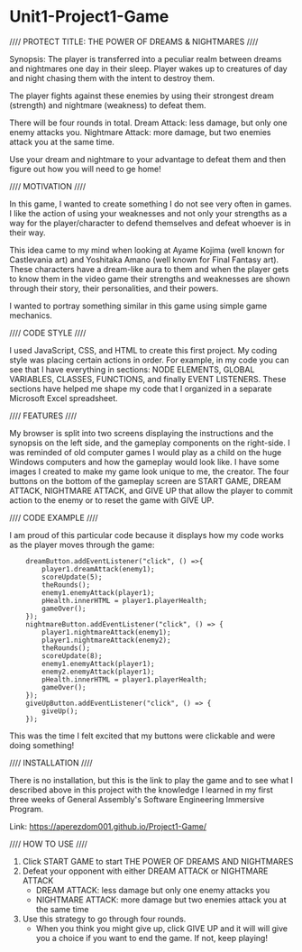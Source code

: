 # Unit1-Project1-Game


//// PROTECT TITLE: THE POWER OF DREAMS & NIGHTMARES ////

Synopsis: 
The player is transferred into a peculiar realm between dreams and 
nightmares one day in their sleep.  Player wakes up to creatures of
day and night chasing them with the intent to destroy them.

The player fights against these enemies by using their strongest dream (strength)
and nightmare (weakness) to defeat them.

There will be four rounds in total.
Dream Attack: less damage, but only one enemy attacks you.
Nightmare Attack: more damage, but two enemies attack you at the same time.

Use your dream and nightmare to your advantage to defeat them and then figure out
how you will need to ge home!


//// MOTIVATION ////

In this game, I wanted to create something I do not see very often in games. I like the action of using your weaknesses and not only your strengths as a way for the player/character to defend themselves and defeat whoever is in their way.

This idea came to my mind when looking at Ayame Kojima (well known for 
Castlevania art) and Yoshitaka Amano (well known for Final Fantasy art). 
These characters have a dream-like aura to them and when the player
gets to know them in the video game their strengths and weaknesses are shown
through their story, their personalities, and their powers. 

I wanted to portray something similar in this game using simple game mechanics.

//// CODE STYLE ////

I used JavaScript, CSS, and HTML to create this first project. My coding style 
was placing certain actions in order. For example, in my code you can see that I have everything in sections: NODE ELEMENTS, GLOBAL VARIABLES, CLASSES, FUNCTIONS, and finally EVENT LISTENERS. These sections have helped me shape my code that I organized in a separate Microsoft Excel spreadsheet. 

//// FEATURES ////

My browser is split into two screens displaying the instructions and the synopsis on the left side, and the gameplay components on the right-side. I was reminded of old computer games I would play as a child on the huge Windows computers and how the gameplay would look like. I have some images I created to make my game look unique to me, the creator. The four buttons on the bottom of the gameplay screen are START GAME, DREAM ATTACK, NIGHTMARE ATTACK, and GIVE UP that allow the player to commit action to the enemy or to reset the game with GIVE UP. 

//// CODE EXAMPLE ////

I am proud of this particular code because it displays how my code works as the player moves through the game: 

        dreamButton.addEventListener("click", () =>{
            player1.dreamAttack(enemy1);
            scoreUpdate(5);
            theRounds();
            enemy1.enemyAttack(player1);
            pHealth.innerHTML = player1.playerHealth;
            gameOver();
        });
        nightmareButton.addEventListener("click", () => {
            player1.nightmareAttack(enemy1);
            player1.nightmareAttack(enemy2);
            theRounds();
            scoreUpdate(8);
            enemy1.enemyAttack(player1);
            enemy2.enemyAttack(player1);
            pHealth.innerHTML = player1.playerHealth;
            gameOver();
        });
        giveUpButton.addEventListener("click", () => {
            giveUp(); 
        });
    
This was the time I felt excited that my buttons were clickable and were doing something!

//// INSTALLATION ////

There is no installation, but this is the link to play the game and to see
what I described above in this project with the knowledge I learned in my 
first three weeks of General Assembly's Software Engineering Immersive Program.

Link:  https://aperezdom001.github.io/Project1-Game/

//// HOW TO USE ////

1. Click START GAME to start THE POWER OF DREAMS AND NIGHTMARES
2. Defeat your opponent with either DREAM ATTACK or NIGHTMARE ATTACK
    - DREAM ATTACK: less damage but only one enemy attacks you
    - NIGHTMARE ATTACK: more damage but two enemies attack you at the same time
3. Use this strategy to go through four rounds. 
    - When you think you might give up, click GIVE UP and it will will give you a choice if you want to end the game. If not, keep playing!

